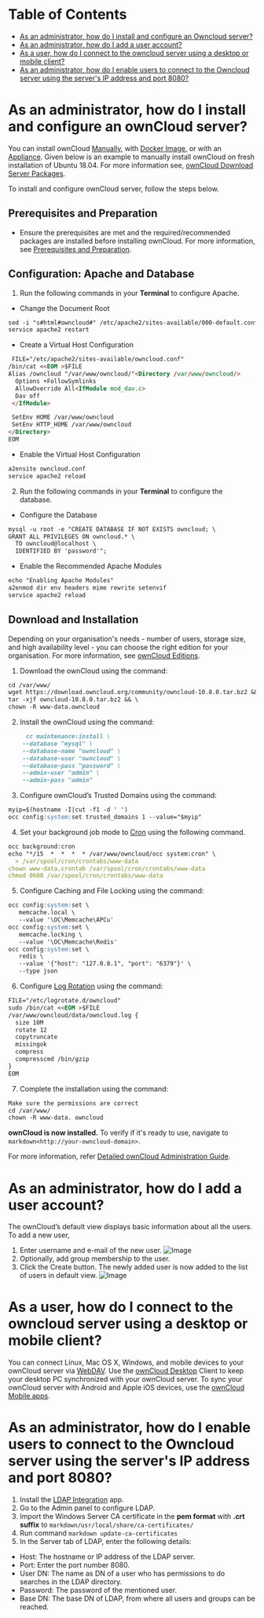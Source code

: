 
# Table of Contents
  - [As an administrator, how do I install and configure an Owncloud server?](#as-an-administrator-how-do-i-install-and-configure-an-owncloud-server)
  - [As an administrator, how do I add a user account?](#as-an-administrator-how-do-i-add-a-user-account)
  - [As a user, how do I connect to the owncloud server using a desktop or mobile client?](As-a-user-how-do-I-connect-to-the-owncloud-server-using-a-desktop-or-mobile-client)
  - [As an administrator, how do I enable users to connect to the Owncloud server using the server's IP address and port 8080?](as-an-administrator-how-do-i-enable-users-to-connect-to-the-owncloud-server-using-the-servers-ip-address-and-port-8080)
    
  

# As an administrator, how do I install and configure an ownCloud server?

You can install ownCloud [Manually](https://doc.owncloud.com/server/admin_manual/installation/manual_installation/), with [Docker Image](https://doc.owncloud.org/server/admin_manual/installation/docker/), or with an [Appliance](https://doc.owncloud.com/server/admin_manual/appliance/installation/installation.html). Given below is an example to manually install ownCloud on fresh installation of Ubuntu 18.04. For more information see, [ownCloud Download Server Packages](https://owncloud.com/download-server/).

To install and configure ownCloud server, follow the steps below. 
## Prerequisites and Preparation

- Ensure the prerequisites are met and the required/recommended packages are installed before installing ownCloud. For more information, see [Prerequisites and Preparation](https://doc.owncloud.com/server/10.8/admin_manual/installation/quick_guides/ubuntu_18_04.html).

## Configuration: Apache and Database
1. Run the following commands in your **Terminal** to configure Apache.

- Change the Document Root 
```markdown
sed -i "s#html#owncloud#" /etc/apache2/sites-available/000-default.conf
service apache2 restart
```
- Create a Virtual Host Configuration
```markdown 
 FILE="/etc/apache2/sites-available/owncloud.conf"
/bin/cat <<EOM >$FILE
Alias /owncloud "/var/www/owncloud/"<Directory /var/www/owncloud/>
  Options +FollowSymlinks
  AllowOverride All<IfModule mod_dav.c>
  Dav off
 </IfModule>

 SetEnv HOME /var/www/owncloud
 SetEnv HTTP_HOME /var/www/owncloud
</Directory>
EOM
```
- Enable the Virtual Host Configuration
```markdown 
a2ensite owncloud.conf
service apache2 reload
```

2. Run the following commands in your **Terminal** to configure the database.
- Configure the Database
```markdown 
mysql -u root -e "CREATE DATABASE IF NOT EXISTS owncloud; \
GRANT ALL PRIVILEGES ON owncloud.* \
  TO owncloud@localhost \
  IDENTIFIED BY 'password'";
```
- Enable the Recommended Apache Modules
```markdown 
echo "Enabling Apache Modules"
a2enmod dir env headers mime rewrite setenvif
service apache2 reload
```
## Download and Installation
Depending on your organisation's needs - number of users, storage size, and high availability level - you can choose the right edition for your organisation. For more information, see [ownCloud Editions](https://owncloud.com/find-the-right-edition/).
1. Download the ownCloud using the command:
```markdown 
cd /var/www/
wget https://download.owncloud.org/community/owncloud-10.8.0.tar.bz2 && \
tar -xjf owncloud-10.8.0.tar.bz2 && \
chown -R www-data.owncloud
```
2. Install the ownCloud using the command:
```markdown 
     cc maintenance:install \
    --database "mysql" \
    --database-name "owncloud" \
    --database-user "owncloud" \
    --database-pass "password" \
    --admin-user "admin" \
    --admin-pass "admin"
```
3. Configure ownCloud’s Trusted Domains using the command:
```markdown
myip=$(hostname -I|cut -f1 -d ' ')
occ config:system:set trusted_domains 1 --value="$myip"
```
4. Set your background job mode to [Cron](https://doc.owncloud.com/server/10.8/admin_manual/configuration/server/background_jobs_configuration.html) using the following command.
```markdown
occ background:cron
echo "*/15  *  *  *  * /var/www/owncloud/occ system:cron" \
  > /var/spool/cron/crontabs/www-data
chown www-data.crontab /var/spool/cron/crontabs/www-data
chmod 0600 /var/spool/cron/crontabs/www-data
```
5. Configure Caching and File Locking using the command:
```markdown
occ config:system:set \
   memcache.local \
   --value '\OC\Memcache\APCu'
occ config:system:set \
   memcache.locking \
   --value '\OC\Memcache\Redis'
occ config:system:set \
   redis \
   --value '{"host": "127.0.0.1", "port": "6379"}' \
   --type json
```
6. Configure [Log Rotation](https://linux.die.net/man/8/logrotate) using the command:
```markdown
FILE="/etc/logrotate.d/owncloud"
sudo /bin/cat <<EOM >$FILE
/var/www/owncloud/data/owncloud.log {
  size 10M
  rotate 12
  copytruncate
  missingok
  compress
  compresscmd /bin/gzip
}
EOM
```
7. Complete the installation using the command:
```markdown
Make sure the permissions are correct
cd /var/www/
chown -R www-data. owncloud
```
**ownCloud is now installed.** 
To verify if it's ready to use, navigate to ```markdown<http://your-owncloud-domain>```.
 
For more information, refer [Detailed ownCloud Administration Guide](https://doc.owncloud.com/server/10.8/admin_manual/ownCloud_Admin_Manual.pdf).


# As an administrator, how do I add a user account? 
The ownCloud’s default view displays basic information about all the users.
To add a new user, 
1. Enter username and e-mail of the new user.
![Image](users-page-new-user.png)
2. Optionally, add group membership to the user. 
3. Click the Create button.
The newly added user is now added to the list of users in default view.
![Image](adduser.png)



# As a user, how do I connect to the owncloud server using a desktop or mobile client?
You can connect Linux, Mac OS X, Windows, and mobile devices to your ownCloud server via [WebDAV](https://en.wikipedia.org/wiki/WebDAV). Use the [ownCloud Desktop](https://owncloud.com/desktop-app/) Client to keep your desktop PC synchronized with your ownCloud server. To sync your ownCloud server with Android and Apple iOS devices, use the [ownCloud Mobile apps](https://owncloud.com/mobile-apps/). 


# As an administrator, how do I enable users to connect to the Owncloud server using the server's IP address and port 8080?
1. Install the [LDAP Integration](https://marketplace.owncloud.com/apps/user_ldap) app. 
2. Go to the Admin panel to configure LDAP. 
3. Import the Windows Server CA certificate in the **pem format** with **.crt suffix** to ```markdown/usr/local/share/ca-certificates/```
4. Run command ```markdown update-ca-certificates```
5. In the Server tab of LDAP, enter the following details:
- Host: The hostname or IP address of the LDAP server. 
- Port: Enter the port number 8080.
- User DN: The name as DN of a user who has permissions to do searches in the LDAP directory. 
- Password: The password of the mentioned user. 
- Base DN: The base DN of LDAP, from where all users and groups can be reached. 

